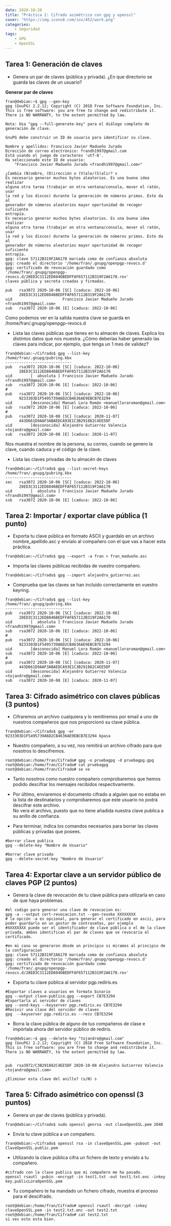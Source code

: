 ```yaml
---
date: 2020-10-20
title: "Práctica 2: Cifrado asimétrico con gpg y openssl"
cover: "https://img.icons8.com/ios/452/work.png"
categories: 
    - Seguridad
tags:
    - GPG
    - OpenSSL
---
```


## Tarea 1: Generación de claves

* Genera un par de claves (pública y privada). ¿En que directorio se guarda las claves de un usuario?

**Generar par de claves**
```shell
fran@debian:~$ gpg --gen-key
gpg (GnuPG) 2.2.12; Copyright (C) 2018 Free Software Foundation, Inc.
This is free software: you are free to change and redistribute it.
There is NO WARRANTY, to the extent permitted by law.

Nota: Usa "gpg --full-generate-key" para el diálogo completo de generación de clave.

GnuPG debe construir un ID de usuario para identificar su clave.

Nombre y apellidos: Francisco Javier Madueño Jurado
Dirección de correo electrónico: frandh1997@gmail.com
Está usando el juego de caracteres 'utf-8'.
Ha seleccionado este ID de usuario:
    "Francisco Javier Madueño Jurado <frandh1997@gmail.com>"

¿Cambia (N)ombre, (D)irección o (V)ale/(S)alir? v
Es necesario generar muchos bytes aleatorios. Es una buena idea realizar
alguna otra tarea (trabajar en otra ventana/consola, mover el ratón, usar
la red y los discos) durante la generación de números primos. Esto da al
generador de números aleatorios mayor oportunidad de recoger suficiente
entropía.
Es necesario generar muchos bytes aleatorios. Es una buena idea realizar
alguna otra tarea (trabajar en otra ventana/consola, mover el ratón, usar
la red y los discos) durante la generación de números primos. Esto da al
generador de números aleatorios mayor oportunidad de recoger suficiente
entropía.
gpg: clave 57112B319F2A6170 marcada como de confianza absoluta
gpg: creado el directorio '/home/fran/.gnupg/openpgp-revocs.d'
gpg: certificado de revocación guardado como '/home/fran/.gnupg/openpgp-revocs.d/28ED3C3112ED8846BEDFFAF657112B319F2A6170.rev'
claves pública y secreta creadas y firmadas.

pub   rsa3072 2020-10-06 [SC] [caduca: 2022-10-06]
      28ED3C3112ED8846BEDFFAF657112B319F2A6170
uid                      Francisco Javier Madueño Jurado <frandh1997@gmail.com>
sub   rsa3072 2020-10-06 [E] [caduca: 2022-10-06]
```
Como podemos ver en la salida nuestra clave se guarda en /home/fran/.gnupg/openpgp-revocs.d

* Lista las claves públicas que tienes en tu almacén de claves. Explica los distintos datos que nos muestra. ¿Cómo deberías haber generado las claves para indicar, por ejemplo, que tenga un 1 mes de validez?
```shell
fran@debian:~/Cifrado$ gpg --list-key
/home/fran/.gnupg/pubring.kbx
-----------------------------
pub   rsa3072 2020-10-06 [SC] [caduca: 2022-10-06]
      28ED3C3112ED8846BEDFFAF657112B319F2A6170
uid        [  absoluta ] Francisco Javier Madueño Jurado <frandh1997@gmail.com>
sub   rsa3072 2020-10-06 [E] [caduca: 2022-10-06]
#
pub   rsa3072 2020-10-06 [SC] [caduca: 2022-10-06]
      9233303D1F5495739A6D2CB4636AE9EBCB7E3294
uid        [desconocida] Manuel Lora Román <manuelloraroman@gmail.com>
sub   rsa3072 2020-10-06 [E] [caduca: 2022-10-06]
#
pub   rsa3072 2020-10-08 [SC] [caduca: 2020-11-07]
      443D661D9AAF3ABAEDCA93E1C3B291882C4EE5DF
uid        [desconocida] Alejandro Gutierrez Valencia <tojandro@gmail.com>
sub   rsa3072 2020-10-08 [E] [caduca: 2020-11-07]
```
Nos muestra el nombre de la persona, su correo, cuando se genero la clave, cuando caduca y el código de la clave.  

* Lista las claves privadas de tu almacén de claves
```shell
fran@debian:~/Cifrado$ gpg --list-secret-keys
/home/fran/.gnupg/pubring.kbx
-----------------------------
sec   rsa3072 2020-10-06 [SC] [caduca: 2022-10-06]
      28ED3C3112ED8846BEDFFAF657112B319F2A6170
uid        [  absoluta ] Francisco Javier Madueño Jurado <frandh1997@gmail.com>
ssb   rsa3072 2020-10-06 [E] [caduca: 2022-10-06]
```

## Tarea 2: Importar / exportar clave pública (1 punto)

* Exporta tu clave pública en formato ASCII y guardalo en un archivo nombre_apellido.asc y envíalo al compañero con el que vas a hacer esta práctica.
```shell
fran@debian:~/Cifrado$ gpg --export -a fran > fran_madueño.asc
```

* Importa las claves públicas recibidas de vuestro compañero.
```shell
fran@debian:~/Cifrado$ gpg --import alejandro_gutierrez.asc 
```

* Comprueba que las claves se han incluido correctamente en vuestro keyring.
```shell
fran@debian:~/Cifrado$ gpg --list-key
/home/fran/.gnupg/pubring.kbx
-----------------------------
pub   rsa3072 2020-10-06 [SC] [caduca: 2022-10-06]
      28ED3C3112ED8846BEDFFAF657112B319F2A6170
uid        [  absoluta ] Francisco Javier Madueño Jurado <frandh1997@gmail.com>
sub   rsa3072 2020-10-06 [E] [caduca: 2022-10-06]
#
pub   rsa3072 2020-10-06 [SC] [caduca: 2022-10-06]
      9233303D1F5495739A6D2CB4636AE9EBCB7E3294
uid        [desconocida] Manuel Lora Román <manuelloraroman@gmail.com>
sub   rsa3072 2020-10-06 [E] [caduca: 2022-10-06]
#
pub   rsa3072 2020-10-08 [SC] [caduca: 2020-11-07]
      443D661D9AAF3ABAEDCA93E1C3B291882C4EE5DF
uid        [desconocida] Alejandro Gutierrez Valencia <tojandro@gmail.com>
sub   rsa3072 2020-10-08 [E] [caduca: 2020-11-07]
```

## Tarea 3: Cifrado asimétrico con claves públicas (3 puntos)

* Cifraremos un archivo cualquiera y lo remitiremos por email a uno de nuestros compañeros que nos proporcionó su clave pública.
```shell
fran@debian:~/Cifrado$ gpg -er 9233303D1F5495739A6D2CB4636AE9EBCB7E3294 kpasa 
```

* Nuestro compañero, a su vez, nos remitirá un archivo cifrado para que nosotros lo descifremos.
```shell
root@debian:/home/fran/Cifrado# gpg -o pruebagpg -d pruebagpg.gpg
root@debian:/home/fran/Cifrado# cat pruebagpg
root@debian:/home/fran/Cifrado# se ve
```
* Tanto nosotros como nuestro compañero comprobaremos que hemos podido descifrar los mensajes recibidos respectivamente.


* Por último, enviaremos el documento cifrado a alguien que no estaba en la lista de destinatarios y comprobaremos que este usuario no podrá descifrar este archivo.  
No vera el archivo, puesto que no tiene añadida nuestra clave publica a su anillo de confianza.

* Para terminar, indica los comandos necesarios para borrar las claves públicas y privadas que posees.
```shell
#borrar clave publica
gpg --delete-key "Nombre de Usuario"

#borrar clave privada
gpg --delete-secret-key "Nombre de Usuario"
```

## Tarea 4: Exportar clave a un servidor público de claves PGP (2 puntos)

* Genera la clave de revocación de tu clave pública para utilizarla en caso de que haya problemas.
```shell
#el codigo para generar una clave de revocacion es:
gpg -a --output cert-revocacion.txt --gen-revoke XXXXXXXX
# la opción -a es opcional, para generar el certificado en ascii, para poder guardarlo en un gestor de contraseñas, por ejemplo
#XXXXXXXX puede ser el identificador de clave pública o el de la clave privada, ambos identifican el par de claves que se revocaría el certificado.

#en mi caso se generaron desde un principio si miramos al principio de la configuracion
gpg: clave 57112B319F2A6170 marcada como de confianza absoluta
gpg: creado el directorio '/home/fran/.gnupg/openpgp-revocs.d'
gpg: certificado de revocación guardado como '/home/fran/.gnupg/openpgp-revocs.d/28ED3C3112ED8846BEDFFAF657112B319F2A6170.rev'
```


* Exporta tu clave pública al servidor pgp.rediris.es
```shell
#Exportar claves a usuarios en formato binario
gpg --output clave-publica.gpg --export CB7E3294
#Exportarla al servidor de claves
gpg --send-keys --keyserver pgp.rediris.es CB7E3294
#Recivir una clave del servidor de claves
gpg  --keyserver pgp.rediris.es --recv CB7E3294
```

* Borra la clave pública de alguno de tus compañeros de clase e impórtala ahora del servidor público de rediris.
```shell
fran@debian:~$ gpg --delete-key "tojandro@gmail.com"
gpg (GnuPG) 2.2.12; Copyright (C) 2018 Free Software Foundation, Inc.
This is free software: you are free to change and redistribute it.
There is NO WARRANTY, to the extent permitted by law.


pub  rsa3072/C3B291882C4EE5DF 2020-10-08 Alejandro Gutierrez Valencia <tojandro@gmail.com>

¿Eliminar esta clave del anillo? (s/N) s
```

## Tarea 5: Cifrado asimétrico con openssl (3 puntos)

* Genera un par de claves (pública y privada).
```shell
fran@debian:~/Cifrado$ sudo openssl genrsa -out claveOpenSSL.pem 2048
```

* Envía tu clave pública a un compañero.
```shell
fran@debian:~/Cifrado$ openssl rsa -in claveOpenSSL.pem -pubout -out ClaveOpenSSL.public.pem
```

* Utilizando la clave pública cifra un fichero de texto y envíalo a tu compañero.
```shell
#cifrado con la clave publica que mi compañero me ha pasado.
openssl rsautl -pubin -encrypt -in test1.txt -out test1.txt.enc -inkey key.publicLoraOpenSSL.pem 
```

* Tu compañero te ha mandado un fichero cifrado, muestra el proceso para el descifrado.
```shell
root@debian:/home/fran/Cifrado# openssl rsautl -decrypt -inkey claveOpenSSL.pem -in test2.txt.enc -out test2.txt
root@debian:/home/fran/Cifrado# cat test2.txt
si ves esto esta bien.
```